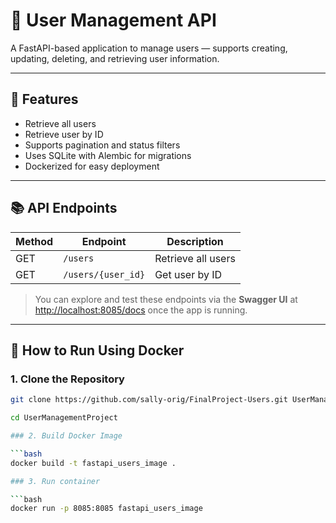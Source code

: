 # 👥 User Management API

A FastAPI-based application to manage users — supports creating, updating, deleting, and retrieving user information.

---

## 🚀 Features

- Retrieve all users
- Retrieve user by ID
- Supports pagination and status filters
- Uses SQLite with Alembic for migrations
- Dockerized for easy deployment

---

## 📚 API Endpoints

| Method | Endpoint           | Description              |
|--------|--------------------|--------------------------|
| GET    | `/users`           | Retrieve all users       |
| GET    | `/users/{user_id}` | Get user by ID           |

> You can explore and test these endpoints via the **Swagger UI** at [http://localhost:8085/docs](http://localhost:8085/docs) once the app is running.

---

## 🐳 How to Run Using Docker

### 1. Clone the Repository

```bash
git clone https://github.com/sally-orig/FinalProject-Users.git UserManagementProject

cd UserManagementProject

### 2. Build Docker Image

```bash
docker build -t fastapi_users_image .

### 3. Run container

```bash
docker run -p 8085:8085 fastapi_users_image
